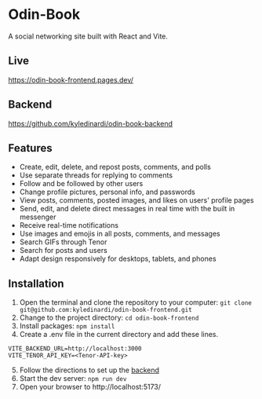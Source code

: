 # Odin-Book

A social networking site built with React and Vite.

## Live

https://odin-book-frontend.pages.dev/

## Backend

https://github.com/kyledinardi/odin-book-backend

## Features

- Create, edit, delete, and repost posts, comments, and polls
- Use separate threads for replying to comments
- Follow and be followed by other users
- Change profile pictures, personal info, and passwords
- View posts, comments, posted images, and likes on users' profile pages
- Send, edit, and delete direct messages in real time with the built in messenger
- Receive real-time notifications
- Use images and emojis in all posts, comments, and messages
- Search GIFs through Tenor
- Search for posts and users
- Adapt design responsively for desktops, tablets, and phones

## Installation

1. Open the terminal and clone the repository to your computer: `git clone git@github.com:kyledinardi/odin-book-frontend.git`
2. Change to the project directory: `cd odin-book-frontend`
3. Install packages: `npm install`
4. Create a .env file in the current directory and add these lines. 
```
VITE_BACKEND_URL=http://localhost:3000
VITE_TENOR_API_KEY=<Tenor-API-key>
```
5. Follow the directions to set up the [backend](https://github.com/kyledinardi/odin-book-backend)
6. Start the dev server: `npm run dev`
7. Open your browser to http://localhost:5173/